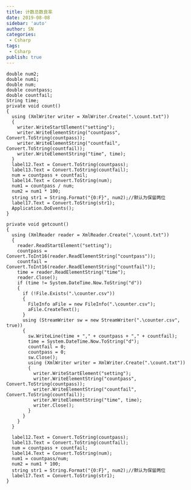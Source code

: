 ```yaml
---
title: 计数总数良率
date: 2019-08-08
sidebar: 'auto'
author: SN
categories:
 - Csharp
tags:
 - Csharp
publish: true
---
```

    double num2;
    double num1;
    double num;
    double countpass;
    double countfail;
    String time;
    private void count()
    {
      using (XmlWriter writer = XmlWriter.Create(".\count.txt"))
      {
        writer.WriteStartElement("setting");
        writer.WriteElementString("countpass", Convert.ToString(countpass));
        writer.WriteElementString("countfail", Convert.ToString(countfail));
        writer.WriteElementString("time", time);
      }
      label12.Text = Convert.ToString(countpass);
      label13.Text = Convert.ToString(countfail);
      num = countpass + countfail;
      label14.Text = Convert.ToString(num);
      num1 = countpass / num;
      num2 = num1 * 100;
      string str1 = String.Format("{0:F}", num2);//默认为保留两位
      label17.Text = Convert.ToString(str1);
      Application.DoEvents();
    }

    private void getcount()
    {
      using (XmlReader reader = XmlReader.Create(".\count.txt"))
      {
        reader.ReadStartElement("setting");
        countpass = Convert.ToInt16(reader.ReadElementString("countpass"));
        countfail = Convert.ToInt16(reader.ReadElementString("countfail"));
        time = reader.ReadElementString("time");
        reader.Close();
        if (time != System.DateTime.Now.ToString("d"))
        {
          if (!File.Exists(".\counter.csv"))
          {
            FileInfo aFile = new FileInfo(".\counter.csv");
            aFile.CreateText();
          }
          using (StreamWriter sw = new StreamWriter(".\counter.csv", true))
          {
            sw.WriteLine(time + "," + countpass + "," + countfail);
            time = System.DateTime.Now.ToString("d");
            countfail = 0;
            countpass = 0;
            sw.Close();
            using (XmlWriter writer = XmlWriter.Create(".\count.txt"))
            {
              writer.WriteStartElement("setting");
              writer.WriteElementString("countpass", Convert.ToString(countpass));
              writer.WriteElementString("countfail", Convert.ToString(countfail));
              writer.WriteElementString("time", time);
              writer.Close();
            }
          }
        }
      }

      label12.Text = Convert.ToString(countpass);
      label13.Text = Convert.ToString(countfail);
      num = countpass + countfail;
      label14.Text = Convert.ToString(num);
      num1 = countpass/num;
      num2 = num1 * 100;
      string str1 = String.Format("{0:F}", num2);//默认为保留两位
      label17.Text = Convert.ToString(str1);
    }